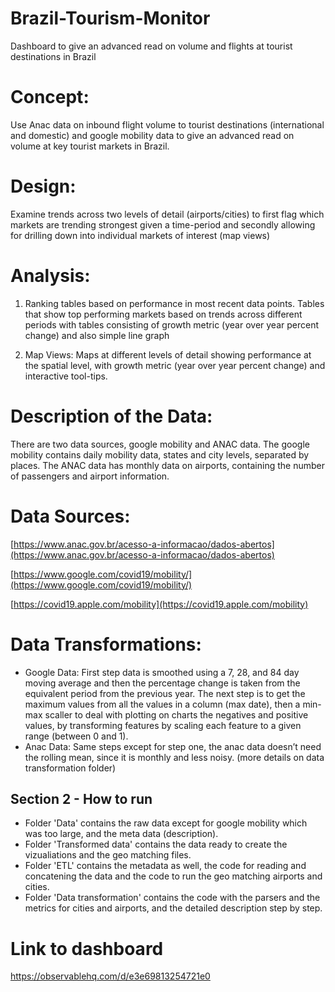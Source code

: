 # Brazil-Tourism-Monitor
Dashboard to give an advanced read on volume and flights at tourist destinations in Brazil

# Concept: 
Use Anac data on inbound flight volume to tourist destinations (international and domestic) and google mobility data to give an advanced read on volume at key tourist markets in Brazil. 

# Design:
Examine trends across two levels of detail (airports/cities) to first flag which markets are trending strongest given a time-period and secondly allowing for drilling down into individual markets of interest (map views)

# Analysis:
1. Ranking tables based on performance in most recent data points. 
Tables that show top performing markets based on trends across different periods with tables consisting of growth metric (year over year percent change) and also simple line graph

2. Map Views: 
Maps at different levels of detail showing performance at the spatial level, with growth metric (year over year percent change) and interactive tool-tips.

# Description of the Data: 
There are two data sources, google mobility and ANAC data. The google mobility contains daily mobility data, states and city levels, separated by places. The ANAC  data has monthly data on airports, containing the number of passengers and airport information.

# Data Sources: 
[https://www.anac.gov.br/acesso-a-informacao/dados-abertos](https://www.anac.gov.br/acesso-a-informacao/dados-abertos)

[https://www.google.com/covid19/mobility/](https://www.google.com/covid19/mobility/)

[https://covid19.apple.com/mobility](https://covid19.apple.com/mobility)

# Data Transformations: 
- Google Data: First step data is smoothed using a 7, 28, and 84 day moving average and then the percentage change is taken from the equivalent period from the previous year. The next step is to get the maximum values from all the values in a column (max date), then a min-max scaller to deal with plotting on charts the negatives and positive values, by transforming features by scaling each feature to a given range (between 0 and 1).
- Anac Data:  Same steps except for step one, the anac data doesn’t need the rolling mean, since it is monthly and less noisy.
(more details on data transformation folder)

## Section 2 - How to run
- Folder 'Data' contains the raw data except for google mobility which was too large, and the meta data (description).
- Folder 'Transformed data' contains the data ready to create the vizualiations and the geo matching files.
- Folder 'ETL' contains the metadata as well, the code for reading and concatening the data and the code to run the geo matching airports and cities. 
- Folder 'Data transformation' contains the code with the parsers and the metrics for cities and airports, and the detailed description step by step. 

# Link to dashboard
https://observablehq.com/d/e3e69813254721e0 




